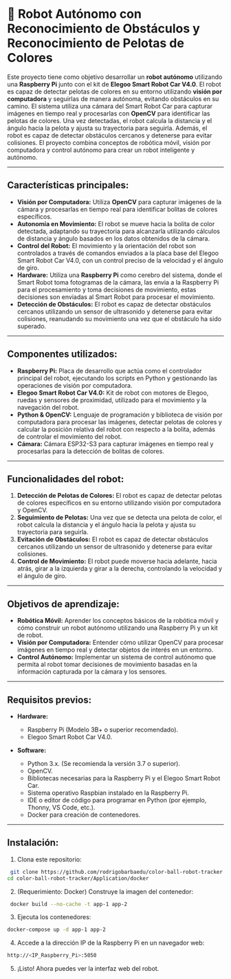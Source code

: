 # 🤖 Robot Autónomo con Reconocimiento de Obstáculos y Reconocimiento de Pelotas de Colores

Este proyecto tiene como objetivo desarrollar un **robot autónomo** utilizando una **Raspberry Pi** junto con el kit de **Elegoo Smart Robot Car V4.0**. El robot es capaz de detectar pelotas de colores en su entorno utilizando **visión por computadora** y seguirlas de manera autónoma, evitando obstáculos en su camino. El sistema utiliza una cámara del Smart Robot Car para capturar imágenes en tiempo real y procesarlas con **OpenCV** para identificar las pelotas de colores. Una vez detectadas, el robot calcula la distancia y el ángulo hacia la pelota y ajusta su trayectoria para seguirla. Además, el robot es capaz de detectar obstáculos cercanos y detenerse para evitar colisiones. El proyecto combina conceptos de robótica móvil, visión por computadora y control autónomo para crear un robot inteligente y autónomo.

---

## Características principales:

- **Visión por Computadora:** Utiliza **OpenCV** para capturar imágenes de la cámara y procesarlas en tiempo real para identificar bolitas de colores específicos.
- **Autonomía en Movimiento:** El robot se mueve hacia la bolita de color detectada, adaptando su trayectoria para alcanzarla utilizando cálculos de distancia y ángulo basados en los datos obtenidos de la cámara.
- **Control del Robot:** El movimiento y la orientación del robot son controlados a través de comandos enviados a la placa base del Elegoo Smart Robot Car V4.0, con un control preciso de la velocidad y el ángulo de giro.
- **Hardware:** Utiliza una **Raspberry Pi** como cerebro del sistema, donde el Smart Robot toma fotogramas de la cámara, las envia a la Raspberry Pi para el procesamiento y toma decisiones de movimiento, estas decisiones son enviadas al Smart Robot para procesar el movimiento.
- **Detección de Obstáculos:** El robot es capaz de detectar obstáculos cercanos utilizando un sensor de ultrasonido y detenerse para evitar colisiones, reanudando su movimiento una vez que el obstáculo ha sido superado.

---

## Componentes utilizados:

- **Raspberry Pi:** Placa de desarrollo que actúa como el controlador principal del robot, ejecutando los scripts en Python y gestionando las operaciones de visión por computadora.
- **Elegoo Smart Robot Car V4.0:** Kit de robot con motores de Elegoo, ruedas y sensores de proximidad, utilizado para el movimiento y la navegación del robot.
- **Python & OpenCV:** Lenguaje de programación y biblioteca de visión por computadora para procesar las imágenes, detectar pelotas de colores y calcular la posición relativa del robot con respecto a la bolita, además de controlar el movimiento del robot.
- **Cámara:** Cámara ESP32-S3 para capturar imágenes en tiempo real y procesarlas para la detección de bolitas de colores.

---

## Funcionalidades del robot:

1. **Detección de Pelotas de Colores:** El robot es capaz de detectar pelotas de colores específicos en su entorno utilizando visión por computadora y OpenCV.
2. **Seguimiento de Pelotas:** Una vez que se detecta una pelota de color, el robot calcula la distancia y el ángulo hacia la pelota y ajusta su trayectoria para seguirla.
3. **Evitación de Obstáculos:** El robot es capaz de detectar obstáculos cercanos utilizando un sensor de ultrasonido y detenerse para evitar colisiones.
4. **Control de Movimiento:** El robot puede moverse hacia adelante, hacia atrás, girar a la izquierda y girar a la derecha, controlando la velocidad y el ángulo de giro.

---

## Objetivos de aprendizaje:

- **Robótica Móvil:** Aprender los conceptos básicos de la robótica móvil y cómo construir un robot autónomo utilizando una Raspberry Pi y un kit de robot.
- **Visión por Computadora:** Entender cómo utilizar OpenCV para procesar imágenes en tiempo real y detectar objetos de interés en un entorno.
- **Control Autónomo:** Implementar un sistema de control autónomo que permita al robot tomar decisiones de movimiento basadas en la información capturada por la cámara y los sensores.

---

## Requisitos previos:

- **Hardware:**
  - Raspberry Pi (Modelo 3B+ o superior recomendado).
  - Elegoo Smart Robot Car V4.0.

- **Software:**
  - Python 3.x. (Se recomienda la versión 3.7 o superior).
  - OpenCV.
  - Bibliotecas necesarias para la Raspberry Pi y el Elegoo Smart Robot Car.
  - Sistema operativo Raspbian instalado en la Raspberry Pi.
  - IDE o editor de código para programar en Python (por ejemplo, Thonny, VS Code, etc.).
  - Docker para creación de contenedores.

---

## Instalación:

1. Clona este repositorio:
  ```bash
   git clone https://github.com/rodrigobarbaedu/color-ball-robot-tracker.git
  cd color-ball-robot-tracker/Application/docker
  ```

2. (Requerimiento: Docker) Construye la imagen del contenedor:
  ```bash
   docker build --no-cache -t app-1 app-2
  ```

3. Ejecuta los contenedores:
  ```bash
  docker-compose up -d app-1 app-2
  ```

4. Accede a la dirección IP de la Raspberry Pi en un navegador web:
  ```bash
  http://<IP_Raspberry_Pi>:5050
  ```

5. ¡Listo! Ahora puedes ver la interfaz web del robot.
